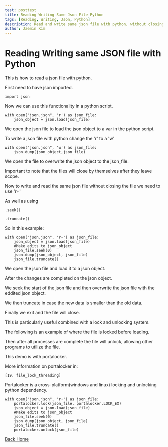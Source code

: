 ```yaml
---
test: posttest
title: Reading Writing Same Json File Python
tags: [Reading, Writing, Json, Python]
description: Read and write same json file with python, without closing between actions.
author: Jaemin Kim
--- 
```


# Reading Writing same JSON file with Python

This is how to read a json file with python.

First need to have json imported.

	import json

Now we can use this functionality in a python script.
	
	with open("json.json", 'r') as json_file:
	    json_object = json.load(json_file)

We open the json file to load the json object to a var in the python script.

To write a json file with python change the 'r' to a 'w'

	with open("json.json", 'w') as json_file:
	    json.dump(json_object,json_file)

We open the file to overwrite the json object to the json_file.

Important to note that the files will close by themselves after they leave scope.

Now to write and read the same json file without closing the file we need to use 'r+'

As well as using

	.seek()

	.truncate()

So in this example:

	with open("json.json", 'r+') as json_file:
	    json_object = json.load(json_file)
	    #Make edits to json_object
	    json_file.seek(0)
	    json.dump(json_object, json_file)
	    json_file.truncate()

We open the json file and load it to a json object.

After the changes are completed on the json object.

We seek the start of the json file and then overwrite the json file with the eddited json object.

We then truncate in case the new data is smaller than the old data.

Finally we exit and the file will close.

This is particularly useful combined with a lock and unlocking system.

The following is an example of where the file is locked before loading.

Then after all processes are complete the file will unlock, allowing other programs to utilize the file.

This demo is with portalocker.

More information on portalocker in:

	[19. file_lock_threading]

Portalocker is a cross-platform(windows and linux) locking and unlocking python dependency.

	with open("json.json", 'r+') as json_file:
		portalocker.lock(json_file, portalocker.LOCK_EX)
	    json_object = json.load(json_file)
	    #Make edits to json_object
	    json_file.seek(0)
	    json.dump(json_object, json_file)
	    json_file.truncate()
		portalocker.unlock(json_file)

[Back Home](https://jaemnkm.github.io/jekyll-now/)